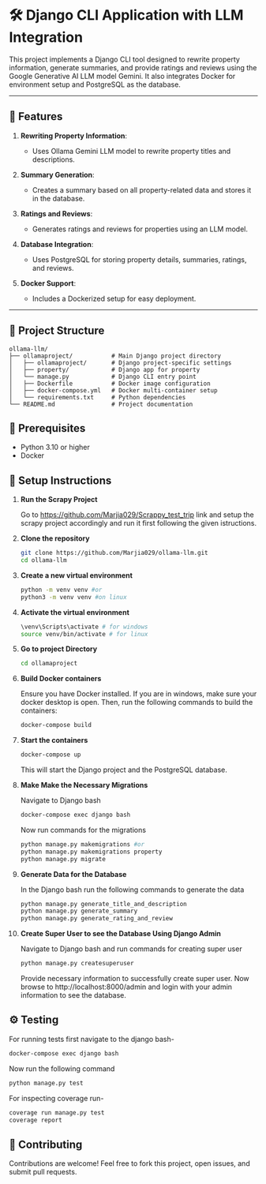 # 🛠️ Django CLI Application with LLM Integration

This project implements a Django CLI tool designed to rewrite property information, generate summaries, and provide ratings and reviews using the Google Generative AI LLM model Gemini. It also integrates Docker for environment setup and PostgreSQL as the database.

---

## 📖 Features

1. **Rewriting Property Information**:
   - Uses Ollama Gemini LLM model to rewrite property titles and descriptions.

2. **Summary Generation**:
   - Creates a summary based on all property-related data and stores it in the database.

3. **Ratings and Reviews**:
   - Generates ratings and reviews for properties using an LLM model.

4. **Database Integration**:
   - Uses PostgreSQL for storing property details, summaries, ratings, and reviews.

5. **Docker Support**:
   - Includes a Dockerized setup for easy deployment.

---

## 📂 Project Structure

```plaintext
ollama-llm/
├── ollamaproject/           # Main Django project directory
│   ├── ollamaproject/       # Django project-specific settings
│   ├── property/            # Django app for property
│   └── manage.py            # Django CLI entry point
│   ├── Dockerfile           # Docker image configuration
│   ├── docker-compose.yml   # Docker multi-container setup
│   └── requirements.txt     # Python dependencies
└── README.md                # Project documentation

```
## 🚀 Prerequisites
- Python 3.10 or higher
- Docker

## 🔧 Setup Instructions
1. **Run the Scrapy Project**

    Go to https://github.com/Marjia029/Scrappy_test_trip link and setup the scrapy project accordingly and run it first following the given istructions.
2. **Clone the repository**
   ```bash
   git clone https://github.com/Marjia029/ollama-llm.git
   cd ollama-llm
3. **Create a new virtual environment**
    ```bash
    python -m venv venv #or
    python3 -m venv venv #on linux
    ```
4. **Activate the virtual environment**
    ```bash
    \venv\Scripts\activate # for windows
    source venv/bin/activate # for linux
    ```
5. **Go to project Directory**
    ```bash
    cd ollamaproject
    ```
5. **Build Docker containers**

    Ensure you have Docker installed. If you are in windows, make sure your docker desktop is open. Then, run the following commands to build the containers:
    ```bash
    docker-compose build
    ```
6. **Start the containers**

    ```bash
    docker-compose up
    ```
    This will start the Django project and the PostgreSQL database.

7. **Make Make the Necessary Migrations**

    Navigate to Django bash

    ```bash
    docker-compose exec django bash
    ```
    Now run commands for the migrations
    ```bash
    python manage.py makemigrations #or
    python manage.py makemigrations property
    python manage.py migrate
    ```
8. **Generate Data for the Database**

    In the Django bash run the following commands to generate the data

    ```bash
    python manage.py generate_title_and_description
    python manage.py generate_summary
    python manage.py generate_rating_and_review
    ```
9. **Create Super User to see the Database Using Django Admin**

    Navigate to Django bash and run commands for creating super user

    ```bash
    python manage.py createsuperuser
    ```
    Provide necessary information to successfully create super user. Now browse to http://localhost:8000/admin and login with your admin information to see the database.

## ⚙️ Testing

For running tests first navigate to the django bash-
```bash
docker-compose exec django bash
```
Now run the following command
```bash
python manage.py test
```
For inspecting coverage run-
```bash
coverage run manage.py test
coverage report
```
## 🙌 Contributing
Contributions are welcome! Feel free to fork this project, open issues, and submit pull requests.

    